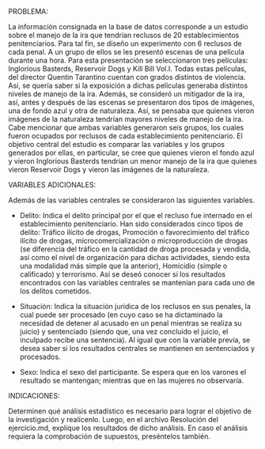 PROBLEMA:

La información consignada en la base de datos corresponde a un estudio sobre el manejo de la ira que tendrían reclusos de 20 establecimientos penitenciarios. Para tal fin, se diseño un experimento con 6 reclusos de cada penal. A un grupo de ellos se les presentó escenas de una película durante una hora. Para esta presentación se seleccionaron tres películas: Inglorious Basterds, Reservoir Dogs y Kill Bill Vol.I. Todas estas películas, del director Quentin Tarantino cuentan con grados distintos de violencia. Así, se quería saber si la exposición a dichas películas generaba distintos niveles de manejo de la ira. Además, se consideró un mitigador de la ira, así, antes y después de las escenas se presentaron dos tipos de imágenes, una de fondo azul y otra de naturaleza. Así, se pensaba que quienes vieron imágenes de la naturaleza tendrían mayores niveles de manejo de la ira. Cabe mencionar que ambas variables generaron seis grupos, los cuales fueron ocupados por reclusos de cada establecimiento penitenciario. El objetivo central del estudio es comparar las variables y los grupos generados por ellas, en particular, se cree que quienes vieron el fondo azul y vieron Inglorious Basterds tendrían un menor manejo de la ira que quienes vieron Reservoir Dogs y vieron las imágenes de la naturaleza. 


VARIABLES ADICIONALES: 

Además de las variables centrales se consideraron las siguientes variables.

* Delito: Indica el delito principal por el que el recluso fue internado en el establecimiento penitenciario. Han sido considerados cinco tipos de delito: Tráfico ilícito de drogas, Promoción o favorecimiento del tráfico ilícito de drogas, microcomercialización o microproducción de drogas (se diferencia del tráfico en la cantidad de droga procesada y vendida, así como el nivel de organización para dichas actividades, siendo esta una modalidad más simple que la anterior), Homicidio (simple o calificado) y terrorismo. Así se deseó conocer si los resultados encontrados con las variables centrales se mantenían para cada uno de los delitos cometidos. 

* Situación: Indica la situación jurídica de los reclusos en sus penales, la cual puede ser procesado (en cuyo caso se ha dictaminado la necesidad de detener al acusado en un penal mientras se realiza su juicio) y sentenciado (siendo que, una vez concluido el juicio, el inculpado recibe una sentencia). Al igual que con la variable previa, se desea saber si los resultados centrales se mantienen en sentenciados y procesados. 

* Sexo: Indica el sexo del participante. Se espera que en los varones el resultado se mantengan; mientras que en las mujeres no observaría. 


INDICACIONES:

Determinen qué análisis estadístico es necesario para lograr el objetivo de la investigación y realícenlo. Luego, en el archivo Resolución del ejercicio.md, explique los resultados de dicho análisis. En caso el análisis requiera la comprobación de supuestos, preséntelos también.